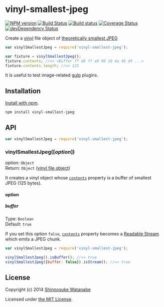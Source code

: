# vinyl-smallest-jpeg

[![NPM version](https://badge.fury.io/js/vinyl-smallest-jpeg.svg)](https://www.npmjs.org/package/vinyl-smallest-jpeg)
[![Build Status](https://travis-ci.org/shinnn/vinyl-smallest-jpeg.svg?branch=master)](https://travis-ci.org/shinnn/vinyl-smallest-jpeg)
[![Build status](https://ci.appveyor.com/api/projects/status/7oo29nnmf4f2exiq)](https://ci.appveyor.com/project/ShinnosukeWatanabe/vinyl-smallest-jpeg)
[![Coverage Status](https://img.shields.io/coveralls/shinnn/vinyl-smallest-jpeg.svg)](https://coveralls.io/r/shinnn/vinyl-smallest-jpeg)
[![devDependency Status](https://david-dm.org/shinnn/vinyl-smallest-jpeg/dev-status.svg)](https://david-dm.org/shinnn/vinyl-smallest-jpeg#info=devDependencies)

Create a [vinyl](https://github.com/wearefractal/vinyl) file object of [theoretically smallest JPEG](https://github.com/mathiasbynens/small/blob/master/jpeg.jpg)

```javascript
var vinylSmallestJpeg = require('vinyl-smallest-jpeg');

var fixture = vinylSmallestJpeg();
fixture.contents; //=> <Buffer ff d8 ff e0 00 10 4a 46 49 ...>
fixture.contents.length; //=> 125
```

It is useful to test image-related [gulp](http://gulpjs.com/) plugins.

## Installation

[Install with npm](https://www.npmjs.org/doc/cli/npm-install.html).

```
npm install vinyl-smallest-jpeg
```

## API

```javascript
var vinylSmallestJpeg = require('vinyl-smallest-jpeg');
```

### vinylSmallestJpeg([*option*])

*option*: `Object`  
Return: `Object` ([vinyl file object](https://github.com/wearefractal/vinyl#file))

It creates a vinyl object whose [`contents`][contents] property is a buffer of smallest JPEG (125 bytes).

#### option

##### buffer

Type: `Boolean`  
Default: `true`

If you set this option `false`, [`contents`][contents] property becomes a [Readable Stream](http://nodejs.org/api/stream.html#stream_class_stream_readable) which emits a JPEG chunk.

```javascript
var vinylSmallestJpeg = require('vinyl-smallest-jpeg');

vinylSmallestJpeg().isBuffer(); //=> true
vinylSmallestJpeg({buffer: false}).isStream(); //=> true
```

## License

Copyright (c) 2014 [Shinnosuke Watanabe](https://github.com/shinnn)

Licensed under [the MIT License](./LICENSE).

[contents]: https://github.com/wearefractal/vinyl#optionscontents
